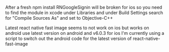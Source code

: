 After a fresh npm install RNGoogleSignin will be broken for ios so you need to find the module in xcode under Libraries and under Build Settings search for "Compile Sources As" and set to Objective-C++

Latest react native fast image seems to not work on ios but works on android use latest version on android and v6.0.3 for ios
I'm currently using a script to switch out the android code for the latest version of react-native-fast-image

